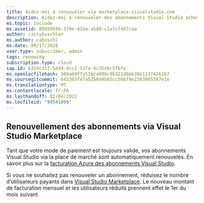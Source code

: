 ```yaml
---
title: Aidez-moi à renouveler via marketplace.visualstudio.com
description: Aidez-moi à renouveler mes abonnements Visual Studio achetés à partir de marketplace.visualstudio.com.
ms.topic: include
ms.assetid: 80459599-378e-42da-a589-c1a7c7407caa
author: caitybuschlen
ms.author: cabuschl
ms.date: 09/17/2020
user.type: subscriber, admin
tags: renewing
subscription.type: cloud
sap.id: b324c31f-5d44-4cc2-537a-9c354bc5fbfc
ms.openlocfilehash: 309a69f7a516ca608cd6321d6bb38e1137426167
ms.sourcegitcommit: 645303f47a5258d4b65cc56bf9e2303865587e1e
ms.translationtype: MT
ms.contentlocale: fr-FR
ms.lasthandoff: 02/04/2021
ms.locfileid: "99541098"
---
```

## <a name="renewing-subscriptions-through-visual-studio-marketplace"></a>Renouvellement des abonnements via Visual Studio Marketplace 

Tant que votre mode de paiement est toujours valide, vos abonnements Visual Studio via la place de marché sont automatiquement renouvelés. En savoir plus sur la [facturation Azure des abonnements Visual Studio](https://docs.microsoft.com/visualstudio/subscriptions/vscloud-billing-faq). 

Si vous ne souhaitez pas renouveler un abonnement, réduisez le nombre d’utilisateurs payants dans [Visual Studio Marketplace](https://marketplace.visualstudio.com/subscriptions). Le nouveau montant de facturation mensuel et les utilisateurs réduits prennent effet le 1er du mois suivant. 
